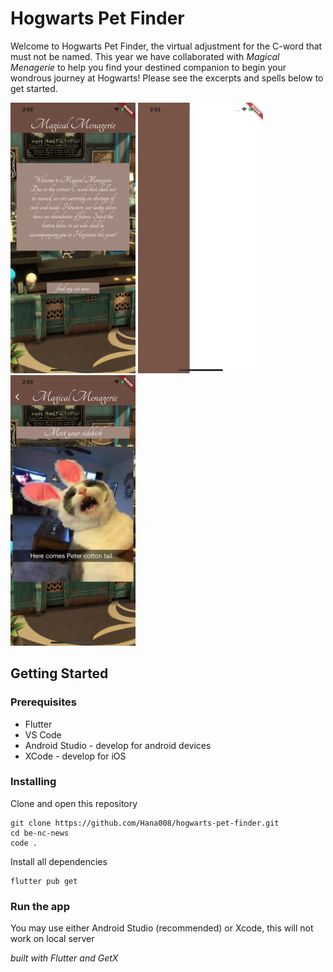 # Hogwarts Pet Finder

Welcome to Hogwarts Pet Finder, the virtual adjustment for the C-word that must not be named. This year we have collaborated with *Magical Menagerie* to help you find your destined companion to begin your wondrous journey at Hogwarts! Please see the excerpts and spells below to get started.

<p float="left">
  <img src="screenshots/homescreen.png" width="200" /> 
  <img src="screenshots/loading.png" width="200" />
  <img src="screenshots/finalCat.png" width="200" />
</p>

## Getting Started

### Prerequisites

* Flutter
* VS Code
* Android Studio - develop for android devices
* XCode - develop for iOS 

### Installing


Clone and open this repository

```
git clone https://github.com/Hana008/hogwarts-pet-finder.git
cd be-nc-news
code .
```

Install all dependencies

```
flutter pub get
```

### Run the app 

You may use either Android Studio (recommended) or Xcode, this will not work on local server





*built with Flutter and GetX*



